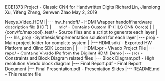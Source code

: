 ECE1373 Project - Classic CNN for Handwritten Digits
Richard Lin, Jianxiong Xu, Yifeng Zhang, Genwen Zhao
May 2, 2019

Nexys_Video_HDMI 
|--- hw_handoff/					- HDMI Wrapper handoff hardware description file (HDF)
|--- mlc/							- Contains Custom IP (HLS CNN Cores)
|     |--- {conv/fc/maxpool}_test/ 	- Source files and a script to generate each layer
|     |--- hls_proj/				- Synthesis/implementation solution1 for each layer
|--- proj/							- Main project folder for complete system
|     |--- HDMI.sdk/				- Exported HW Platform and Xilinx SDK Location
|     |--- HDMI.xpr					- Vivado Project File
|--- repo/							- Contains Vivado IPs from the Digilent HDMI Demo
|--- src/							- Constraints and Block Diagram related files
|--- Block Diagram.pdf				- High resolution Vivado block diagram
|--- Final Report.pdf				- Final Report Document
|--- Final Presentation.pdf			- Presentation Slides
|--- README.md						- This readme file